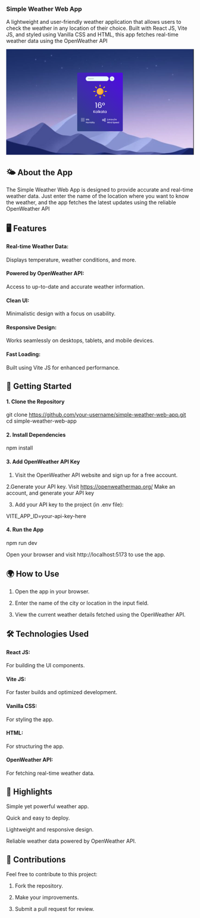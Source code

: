 ### Simple Weather Web App

A lightweight and user-friendly weather application that allows users to check the weather in any location of their choice. Built with React JS, Vite JS, and styled using Vanilla CSS and HTML, this app fetches real-time weather data using the OpenWeather API  

![Weather App Screenshot](https://github.com/Dealer-09/Weather-App/blob/main/public/Weather-App.png)


## 🌤️ About the App

The Simple Weather Web App is designed to provide accurate and real-time weather data. Just enter the name of the location where you want to know the weather, and the app fetches the latest updates using the reliable OpenWeather API  


## 🖥️ Features

#### Real-time Weather Data: 
Displays temperature, weather conditions, and more.

#### Powered by OpenWeather API: 
Access to up-to-date and accurate weather information.

#### Clean UI: 
Minimalistic design with a focus on usability.

#### Responsive Design: 
Works seamlessly on desktops, tablets, and mobile devices.

#### Fast Loading: 
Built using Vite JS for enhanced performance.


## 🚀 Getting Started

#### 1. Clone the Repository

git clone https://github.com/your-username/simple-weather-web-app.git  
cd simple-weather-web-app

#### 2. Install Dependencies

npm install

#### 3. Add OpenWeather API Key

1. Visit the OpenWeather API website and sign up for a free account.

2.Generate your API key.
Visit https://openweathermap.org/
Make an account, and generate your API key

3. Add your API key to the project (in .env file):

VITE_APP_ID=your-api-key-here

#### 4. Run the App

npm run dev

Open your browser and visit http://localhost:5173 to use the app.


## 🌍 How to Use

1. Open the app in your browser.


2. Enter the name of the city or location in the input field.


3. View the current weather details fetched using the OpenWeather API.

## 🛠️ Technologies Used

#### React JS: 
For building the UI components.

#### Vite JS:
For faster builds and optimized development.

#### Vanilla CSS: 
For styling the app.

#### HTML: 
For structuring the app.

#### OpenWeather API: 
For fetching real-time weather data.


## 🌟 Highlights

Simple yet powerful weather app.

Quick and easy to deploy.

Lightweight and responsive design.

Reliable weather data powered by OpenWeather API.


## 🤝 Contributions

Feel free to contribute to this project:

1. Fork the repository.

2. Make your improvements.

3. Submit a pull request for review.


